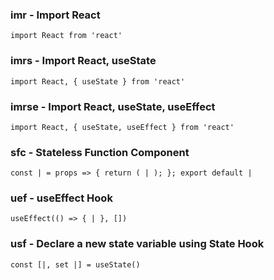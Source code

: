 ###  **imr** - Import React
`import React from 'react'`
###  imrs - Import React, useState
`import React, { useState } from 'react'`
###  imrse - Import React, useState, useEffect
`import React, { useState, useEffect } from 'react'`
###  sfc - Stateless Function Component
`const | = props => {
    return ( | );
};
export default |`
###  uef - useEffect Hook
`useEffect(() => {
|
}, [])`
###  usf - Declare a new state variable using State Hook
`const [|, set |] = useState()`
